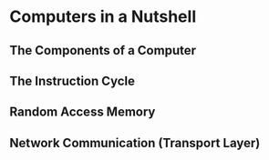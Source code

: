 # Computers in a Nutshell

## The Components of a Computer


## The Instruction Cycle


## Random Access Memory


## Network Communication (Transport Layer)

